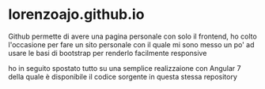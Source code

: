 # lorenzoajo.github.io


Github permette di avere una pagina personale con solo il frontend, ho colto l'occasione per fare un sito personale con il quale mi sono messo un po' ad usare le basi di bootstrap per renderlo facilmente responsive



ho in seguito spostato tutto su una semplice realizzaione con Angular 7 della quale è disponibile il codice sorgente in questa stessa repository
